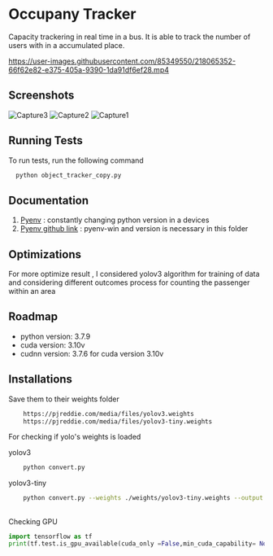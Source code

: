 
# Occupany Tracker
Capacity trackering in real time in a bus. It is able to track the number of users with in a accumulated place.



https://user-images.githubusercontent.com/85349550/218065352-66f62e82-e375-405a-9390-1da91df6ef28.mp4


## Screenshots

![Capture3](https://user-images.githubusercontent.com/85349550/218063737-54e590d8-2748-4b8c-a15f-28d6520810e2.png)
![Capture2](https://user-images.githubusercontent.com/85349550/218063702-21bdde59-41a7-465d-86fd-750c016d718d.png)
![Capture1](https://user-images.githubusercontent.com/85349550/218063633-d90f7310-2129-49bf-8f17-1fd9829ff705.png)



## Running Tests

To run tests, run the following command

```bash
  python object_tracker_copy.py
```


## Documentation

1. [Pyenv](https://k0nze.dev/posts/install-pyenv-venv-vscode/) : constantly changing python version in a  devices
2. [Pyenv github link](https://github.com/pyenv-win/pyenv-win) : pyenv-win and version is necessary in this  folder
## Optimizations
For more optimize result , I considered yolov3 algorithm for training of data and considering different outcomes process for counting the passenger within an area


## Roadmap

- python version: 3.7.9
- cuda version: 3.10v
- cudnn version: 3.7.6 for cuda version 3.10v


## Installations
Save them to their weights folder

```bash
    https://pjreddie.com/media/files/yolov3.weights
    https://pjreddie.com/media/files/yolov3-tiny.weights
```
For checking if yolo's weights is loaded

yolov3
```bash
    python convert.py
```
yolov3-tiny
```bash
    python convert.py --weights ./weights/yolov3-tiny.weights --output ./weights/yolov3-tiny.tf
```
## 

Checking GPU
```python
import tensorflow as tf
print(tf.test.is_gpu_available(cuda_only =False,min_cuda_capability= None))
```



